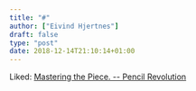 ```yaml
---
title: "#"
author: ["Eivind Hjertnes"]
draft: false
type: "post"
date: 2018-12-14T21:10:14+01:00
---
```


Liked:
[Mastering
the Piece. -- Pencil Revolution](http://www.pencilrevolution.com/2018/12/mastering-the-piece/)
